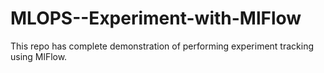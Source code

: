 # MLOPS--Experiment-with-MlFlow
This repo has complete demonstration of performing experiment tracking using MlFlow.
